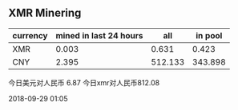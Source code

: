 ## XMR Minering

|currency|mined in last 24 hours|all|in pool|
|---|---|---|---|
|XMR|0.003|0.631|0.423|
|CNY|2.395|512.133|343.898|

今日美元对人民币 6.87	今日xmr对人民币812.08


2018-09-29 01:05